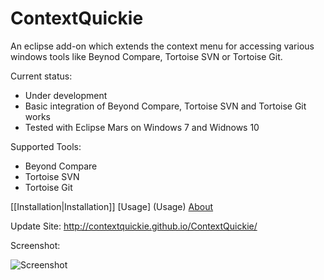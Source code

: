 # ContextQuickie
An eclipse add-on which extends the context menu for accessing various windows tools like Beynod Compare, Tortoise SVN or Tortoise Git.

Current status: 
* Under development
* Basic integration of Beyond Compare, Tortoise SVN and Tortoise Git works
* Tested with Eclipse Mars on Windows 7 and Widnows 10

Supported Tools:
* Beyond Compare
* Tortoise SVN
* Tortoise Git

[[Installation|Installation]]
[Usage] (Usage)
[About](/about/)

Update Site: http://contextquickie.github.io/ContextQuickie/

Screenshot:

![Screenshot](https://github.com/ContextQuickie/ContextQuickie/blob/master/Images/Screenshot.png)
